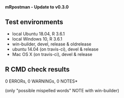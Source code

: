 **mRpostman - Update to v0.3.0**

## Test environments
* local Ubuntu 18.04, R 3.6.1
* local Windows 10, R 3.6.1
* win-builder, devel, release & oldrelease
* ubuntu 14.04 (on travis-ci), devel & release
* Mac OS X (on travis-ci), devel & release

## R CMD check results
0 ERRORs, 0 WARNINGs, 0 NOTES*

(only "possible mispelled words" NOTE with win-builder)
